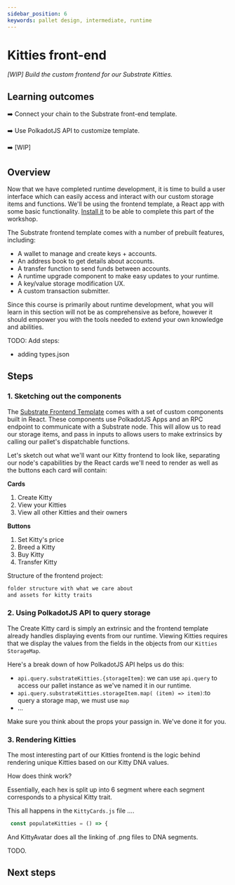 ```yaml
---
sidebar_position: 6
keywords: pallet design, intermediate, runtime
---
```


# Kitties front-end

_[WIP] Build the custom frontend for our Substrate Kitties._

## Learning outcomes

:arrow_right: Connect your chain to the Substrate front-end template.

:arrow_right: Use PolkadotJS API to customize template.

:arrow_right: [WIP]

## Overview

Now that we have completed runtime development, it is time to build a user interface which can easily access and interact with our
custom storage items and functions. We'll be using the frontend template, a React app with some basic functionality. [Install it][substrate-frontend-template] to be able to complete this part of the workshop.

The Substrate frontend template comes with a number of prebuilt features, including:

- A wallet to manage and create keys + accounts.
- An address book to get details about accounts.
- A transfer function to send funds between accounts.
- A runtime upgrade component to make easy updates to your runtime.
- A key/value storage modification UX.
- A custom transaction submitter.

Since this course is primarily about runtime development, what you will learn in this section will not be as comprehensive as before,
however it should empower you with the tools needed to extend your own knowledge and abilities.


TODO: Add steps:
- adding types.json 


## Steps

### 1. Sketching out the components

The [Substrate Frontend Template][substrate-frontend-template] comes with a set of custom components built in React.
These components use PolkadotJS Apps and an RPC endpoint to communicate with a Substrate node. This will allow
us to read our storage items, and pass in inputs to allows users to make extrinsics by calling our pallet's
dispatchable functions.

Let's sketch out what we'll want our Kitty frontend to look like, separating our node's capabilities by the React cards
we'll need to render as well as the buttons each card will contain:

**Cards**

1. Create Kitty
2. View your Kitties
3. View all other Kitties and their owners

**Buttons**

1. Set Kitty's price
2. Breed a Kitty
3. Buy Kitty
4. Transfer Kitty

Structure of the frontend project:

```bash
folder structure with what we care about
and assets for kitty traits
```

### 2. Using PolkadotJS API to query storage

The Create Kitty card is simply an extrinsic and the frontend template already handles displaying events from our runtime.
Viewing Kitties requires that we display the values from the fields in the objects from our `Kitties` `StorageMap`.

Here's a break down of how PolkadotJS API helps us do this:

- `api.query.substrateKitties.{storageItem}`: we can use `api.query` to access our pallet instance as we've named it in our runtime.
- `api.query.substrateKitties.storageItem.map( (item) => item)`:to query a storage map, we must use `map`
- ...

Make sure you think about the props your passign in. We've done it for you.

### 3. Rendering Kitties

The most interesting part of our Kitties frontend is the logic behind rendering unique Kitties based on our Kitty DNA values.

How does think work?

Essentially, each hex is split up into 6 segment where each segment corresponds to a physical Kitty trait.

This all happens in the `KittyCards.js` file ....

```js
 const populateKitties = () => {
```

And KittyAvatar does all the linking of .png files to DNA segments.

TODO.

## Next steps

[substrate-frontend-template]: https://github.com/substrate-developer-hub/substrate-front-end-template
